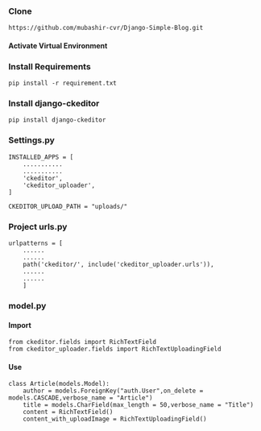 
### Clone 

```
https://github.com/mubashir-cvr/Django-Simple-Blog.git
```


#### Activate Virtual Environment


### Install Requirements

```
pip install -r requirement.txt

```
### Install django-ckeditor

```
pip install django-ckeditor

```


### Settings.py

```
INSTALLED_APPS = [
    ...........
    ...........
    'ckeditor',
    'ckeditor_uploader',
]
```

```
CKEDITOR_UPLOAD_PATH = "uploads/"
```

### Project urls.py

```
urlpatterns = [
    ......
    ......
    path('ckeditor/', include('ckeditor_uploader.urls')),
    ......
    ......
    ]

```

###  model.py

#### Import

```
from ckeditor.fields import RichTextField
from ckeditor_uploader.fields import RichTextUploadingField

```

#### Use

```
class Article(models.Model):
    author = models.ForeignKey("auth.User",on_delete = models.CASCADE,verbose_name = "Article")
    title = models.CharField(max_length = 50,verbose_name = "Title")
    content = RichTextField()
    content_with_uploadImage = RichTextUploadingField()

```
